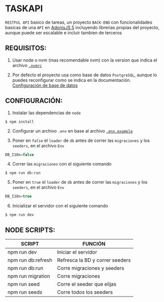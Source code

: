 # TASKAPI

`RESTFUL API` basico de tareas, un proyecto `BACK-END` con funcionalidades basicas de una `API` en [AdonisJS 5](https://docs.adonisjs.com/guides/introduction "AdonisJs") incluyendo librerias propias del proyecto, aunque puede ser escalable e incluir tambien de terceros

## REQUISITOS:

1. Usar node o nvm (mas recomendable nvm) con la version que indica el archivo [`.nvmrc`](./.nvmrc)

2. Por defecto el proyecto usa como base de datos `PostgreSQL`, aunque lo puedes reconfigurar como se indica en la documentación. [Configuración de base de datos](https://docs.adonisjs.com/guides/database/introduction "AdonisJs")

## CONFIGURACIÓN:

1. Instalar las dependencias de `node`

~~~console
$ npm install
~~~

2. Configurar un archivo `.env` en base al archivo [`.env.example`](./.env.example)

3. Poner en `false` el `loader` de `db` antes de correr las `migraciones` y los `seeders`, en el archivo `Env`

~~~typescript
DB_I18n=false
~~~

4. Correr las `migraciones` con el siguiente comando

~~~console
$ npm run db:run
~~~

5. Poner en `true` el `loader` de `db` antes de correr las `migraciones` y los `seeders`, en el archivo `Env`

~~~typescript
DB_I18n=true
~~~

6. Inicializar el servidor con el siguiente comando

~~~console
$ npm run dev
~~~

## NODE SCRIPTS:

|       SCRIPT        |             FUNCIÓN             |
|---------------------|---------------------------------|
| npm run dev         | Iniciar el servidor             |
| npm run db:refresh  | Refresca la BD y correr seeders |
| npm run db:run      | Corre migraciones y seeders     |
| npm run migration   | Corre migraciones               |
| npm run seed        | Corre el seeder que elijas      |
| npm run seeds       | Corre todos los seeders         |
